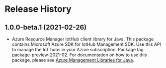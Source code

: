 # Release History

## 1.0.0-beta.1 (2021-02-26)

- Azure Resource Manager IotHub client library for Java. This package contains Microsoft Azure SDK for IotHub Management SDK. Use this API to manage the IoT hubs in your Azure subscription. Package tag package-preview-2021-02. For documentation on how to use this package, please see [Azure Management Libraries for Java](https://aka.ms/azsdk/java/mgmt).
